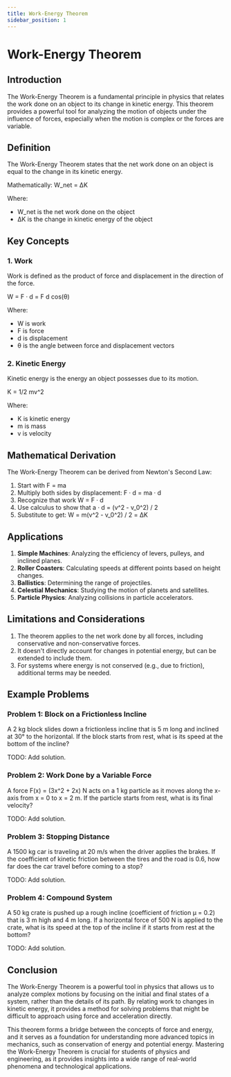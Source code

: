 ```yaml
---
title: Work-Energy Theorem
sidebar_position: 1
---
```

# Work-Energy Theorem

## Introduction

The Work-Energy Theorem is a fundamental principle in physics that relates the work done on an object to its change in kinetic energy. This theorem provides a powerful tool for analyzing the motion of objects under the influence of forces, especially when the motion is complex or the forces are variable.

## Definition

The Work-Energy Theorem states that the net work done on an object is equal to the change in its kinetic energy.

Mathematically: W_net = ΔK

Where:
- W_net is the net work done on the object
- ΔK is the change in kinetic energy of the object

## Key Concepts

### 1. Work

Work is defined as the product of force and displacement in the direction of the force.

W = F · d = F d cos(θ)

Where:
- W is work
- F is force
- d is displacement
- θ is the angle between force and displacement vectors

### 2. Kinetic Energy

Kinetic energy is the energy an object possesses due to its motion.

K = 1/2 mv^2

Where:
- K is kinetic energy
- m is mass
- v is velocity

## Mathematical Derivation

The Work-Energy Theorem can be derived from Newton's Second Law:

1. Start with F = ma
2. Multiply both sides by displacement: F · d = ma · d
3. Recognize that work W = F · d
4. Use calculus to show that a · d = (v^2 - v_0^2) / 2
5. Substitute to get: W = m(v^2 - v_0^2) / 2 = ΔK

## Applications

1. **Simple Machines**: Analyzing the efficiency of levers, pulleys, and inclined planes.
2. **Roller Coasters**: Calculating speeds at different points based on height changes.
3. **Ballistics**: Determining the range of projectiles.
4. **Celestial Mechanics**: Studying the motion of planets and satellites.
5. **Particle Physics**: Analyzing collisions in particle accelerators.

## Limitations and Considerations

1. The theorem applies to the net work done by all forces, including conservative and non-conservative forces.
2. It doesn't directly account for changes in potential energy, but can be extended to include them.
3. For systems where energy is not conserved (e.g., due to friction), additional terms may be needed.

## Example Problems

### Problem 1: Block on a Frictionless Incline
A 2 kg block slides down a frictionless incline that is 5 m long and inclined at 30° to the horizontal. If the block starts from rest, what is its speed at the bottom of the incline?

TODO: Add solution.

### Problem 2: Work Done by a Variable Force
A force F(x) = (3x^2 + 2x) N acts on a 1 kg particle as it moves along the x-axis from x = 0 to x = 2 m. If the particle starts from rest, what is its final velocity?

TODO: Add solution.

### Problem 3: Stopping Distance
A 1500 kg car is traveling at 20 m/s when the driver applies the brakes. If the coefficient of kinetic friction between the tires and the road is 0.6, how far does the car travel before coming to a stop?

TODO: Add solution.

### Problem 4: Compound System
A 50 kg crate is pushed up a rough incline (coefficient of friction μ = 0.2) that is 3 m high and 4 m long. If a horizontal force of 500 N is applied to the crate, what is its speed at the top of the incline if it starts from rest at the bottom?

TODO: Add solution.

## Conclusion

The Work-Energy Theorem is a powerful tool in physics that allows us to analyze complex motions by focusing on the initial and final states of a system, rather than the details of its path. By relating work to changes in kinetic energy, it provides a method for solving problems that might be difficult to approach using force and acceleration directly.

This theorem forms a bridge between the concepts of force and energy, and it serves as a foundation for understanding more advanced topics in mechanics, such as conservation of energy and potential energy. Mastering the Work-Energy Theorem is crucial for students of physics and engineering, as it provides insights into a wide range of real-world phenomena and technological applications.